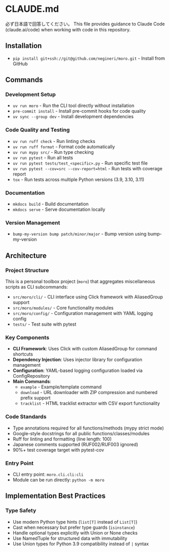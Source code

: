# CLAUDE.md

必ず日本語で回答してください。
This file provides guidance to Claude Code (claude.ai/code) when working with code in this repository.

## Installation

- `pip install git+ssh://git@github.com/negineri/moro.git` - Install from GitHub

## Commands

### Development Setup

- `uv run moro` - Run the CLI tool directly without installation
- `pre-commit install` - Install pre-commit hooks for code quality
- `uv sync --group dev` - Install development dependencies

### Code Quality and Testing

- `uv run ruff check` - Run linting checks
- `uv run ruff format` - Format code automatically
- `uv run mypy src/` - Run type checking
- `uv run pytest` - Run all tests
- `uv run pytest tests/test_<specific>.py` - Run specific test file
- `uv run pytest --cov=src --cov-report=html` - Run tests with coverage report
- `tox` - Run tests across multiple Python versions (3.9, 3.10, 3.11)

### Documentation

- `mkdocs build` - Build documentation
- `mkdocs serve` - Serve documentation locally

### Version Management

- `bump-my-version bump patch/minor/major` - Bump version using bump-my-version

## Architecture

### Project Structure

This is a personal toolbox project (`moro`) that aggregates miscellaneous scripts as CLI subcommands:

- `src/moro/cli/` - CLI interface using Click framework with AliasedGroup support
- `src/moro/modules/` - Core functionality modules
- `src/moro/config/` - Configuration management with YAML logging config
- `tests/` - Test suite with pytest

### Key Components

- **CLI Framework**: Uses Click with custom AliasedGroup for command shortcuts
- **Dependency Injection**: Uses injector library for configuration management
- **Configuration**: YAML-based logging configuration loaded via ConfigRepository
- **Main Commands**:
  - `example` - Example/template command
  - `download` - URL downloader with ZIP compression and numbered prefix support
  - `tracklist` - HTML tracklist extractor with CSV export functionality

### Code Standards

- Type annotations required for all functions/methods (mypy strict mode)
- Google-style docstrings for all public functions/classes/modules
- Ruff for linting and formatting (line length: 100)
- Japanese comments supported (RUF002/RUF003 ignored)
- 90%+ test coverage target with pytest-cov

### Entry Point

- CLI entry point: `moro.cli.cli:cli`
- Module can be run directly: `python -m moro`

## Implementation Best Practices

### Type Safety

- Use modern Python type hints (`list[T]` instead of `List[T]`)
- Cast when necessary but prefer type guards (`isinstance`)
- Handle optional types explicitly with Union or None checks
- Use NamedTuple for structured data with immutability
- Use Union types for Python 3.9 compatibility instead of `|` syntax
